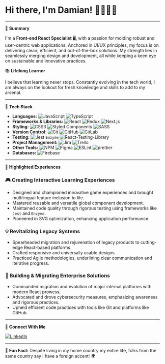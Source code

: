 # Hi there, I'm Damian! 👋🧑🏻‍💻

---

🚀 **Summary**

I'm a **Front-end React Specialist** 🖥, with a passion for molding robust and user-centric web applications. Anchored in UI/UX principles, my focus is on delivering clean, efficient, and out-of-the-box solutions. My strength lies in seamlessly merging design and development, all while keeping a keen eye on sustainable and innovative practices.

📚 **Lifelong Learner**

I believe that learning never stops. Constantly evolving in the tech world, I am always on the lookout for fresh knowledge and skills to add to my arsenal. 

---

🔧 **Tech Stack**

- **Languages:** ![JavaScript](https://img.shields.io/badge/-JavaScript-F7DF1E?style=flat-square&logo=javascript&logoColor=black) ![TypeScript](https://shields.io/badge/TypeScript-3178C6?logo=TypeScript&logoColor=FFF&style=flat-square)
- **Frameworks & Libraries:** ![React](https://img.shields.io/badge/-React-61DAFB?style=flat-square&logo=react&logoColor=white) ![Redux](https://img.shields.io/badge/redux-%23593d88.svg?style=for-the-badge&logo=redux&logoColor=white) ![Next.js](https://img.shields.io/badge/next.js-000000?style=for-the-badge&logo=nextdotjs&logoColor=white)
- **Styling:** ![CSS3](https://img.shields.io/badge/CSS3-1572B6?style=for-the-badge&logo=css3&logoColor=white) ![Styled Components](https://img.shields.io/badge/-Styled_Components-DB7093?style=flat-square&logo=styled-components&logoColor=white) ![SASS](https://img.shields.io/badge/SASS-hotpink.svg?style=for-the-badge&logo=SASS&logoColor=white)
- **Version Control:** ![Git](https://img.shields.io/badge/-Git-F05032?style=flat-square&logo=git&logoColor=white) ![GitHub](https://img.shields.io/badge/-GitHub-181717?style=flat-square&logo=github) ![GitLab](https://img.shields.io/badge/gitlab-%23181717.svg?style=for-the-badge&logo=gitlab&logoColor=white)
- **Testing:** ![Jest](https://img.shields.io/badge/-jest-%23C21325?style=for-the-badge&logo=jest&logoColor=white) `Enzyme` ![React-Testing-Library](https://img.shields.io/badge/-TestingLibrary-%23E33332?style=for-the-badge&logo=testing-library&logoColor=white)
- **Project Management:** ![Jira](https://img.shields.io/badge/jira-%230A0FFF.svg?style=for-the-badge&logo=jira&logoColor=white) ![Trello](https://img.shields.io/badge/Trello-%23026AA7.svg?style=for-the-badge&logo=Trello&logoColor=white)
- **Other Tools:** ![NPM](https://img.shields.io/badge/NPM-%23CB3837.svg?style=for-the-badge&logo=npm&logoColor=white) ![Figma](https://img.shields.io/badge/figma-%23F24E1E.svg?style=for-the-badge&logo=figma&logoColor=white) ![ESLint](https://img.shields.io/badge/ESLint-4B3263?style=for-the-badge&logo=eslint&logoColor=white) ![prettier](https://img.shields.io/badge/code_style-prettier-ff69b4.svg?style=flat-square)
- **Databases:** ![Firebase](https://img.shields.io/badge/Firebase-039BE5?style=for-the-badge&logo=Firebase&logoColor=white)

---

🌟 **Highlighted Experiences**

### 🎮 Creating Interactive Learning Experiences

- Designed and championed innovative game experiences and brought multilingual feature inclusion to life.
- Mastered reusable and versatile global component development.
- Maintained code quality through rigorous testing using frameworks like `Jest` and `Enzyme`.
- Pioneered in SVG optimization, enhancing application performance.

### 💡 Revitalizing Legacy Systems

- Spearheaded migration and rejuvenation of legacy products to cutting-edge React-based platforms.
- Crafted responsive and universally usable designs.
- Practiced Agile methodologies, underlining clear communication and iterative progress.

### 🏰 Building & Migrating Enterprise Solutions

- Commanded migration and evolution of major internal platforms with modern React prowess.
- Advocated and drove cybersecurity measures, emphasizing awareness and rigorous practices.
- Upheld efficient code practices with tools like Git and platforms like GitHub.

---

🔗 **Connect With Me**

[![LinkedIn](https://img.shields.io/badge/-LinkedIn-0077B5?style=flat-square&logo=linkedin&logoColor=white)](https://www.linkedin.com/in/damian-medrano/)

---

💬 **Fun Fact:** Despite living in my home country my entire life, folks from the same country say I have a foreign accent! 🌍
